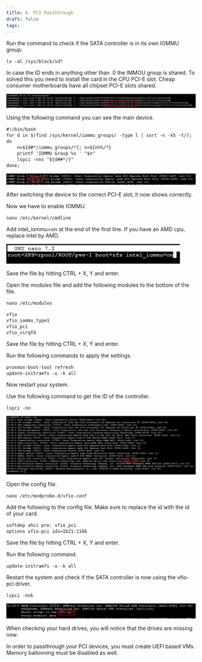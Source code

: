 ```yaml
---
title: 6. PCI Passthrough
draft: false
tags:
---
```

Run the command to check if the SATA controller is in its own IOMMU group:

```
ls -al /sys/block/sd*
```

In case the ID ends in anything other than .0 the IMMOU group is shared. To solved this you need to install the card in the CPU PCI-E slot. Cheap consumer motherboards have all chipset PCI-E slots shared.

![](proxmox_pci_iommu_group.png)

Using the following command you can see the main device.

```
#!/bin/bash
for d in $(find /sys/kernel/iommu_groups/ -type l | sort -n -k5 -t/); do 
    n=${d#*/iommu_groups/*}; n=${n%%/*}
    printf 'IOMMU Group %s ' "$n"
    lspci -nns "${d##*/}"
done;
```

![](proxmox_pci_iommu_shared_2.png)

After switching the device to the correct PCI-E slot, it now shows correctly.

Now we have to enable IOMMU.

```
nano /etc/kernel/cmdline
```

Add intel_iommu=on at the end of the first line. If you have an AMD cpu, replace intel by AMD.

![](proxmox_pci_iommu_enable.png)

Save the file by hitting CTRL + X, Y and enter.

Open the modules file and add the following modules to the bottom of the file.

```
nano /etc/modules
```

```
vfio
vfio_iommu_type1
vfio_pci
vfio_virqfd
```

Save the file by hitting CTRL + X, Y and enter.

Run the following commands to apply the settings.

```
proxmox-boot-tool refresh
update-initramfs -u -k all
```

Now restart your system. 

Use the following command to get the ID of the controller.

```
lspci -nn
```

![](proxmox_pci_exclude.png)

Open the config file.

```
nano /etc/modprobe.d/vfio.conf
```

Add the following to the config file. Make sure to replace the id with the id of your card.

```
softdep ahci pre: vfio_pci
options vfio-pci ids=1b21:1166
```

Save the file by hitting CTRL + X, Y and enter.

Run the following command.

```
update-initramfs -u -k all
```

Restart the system and check if the SATA controller is now using the vfio-pci driver.

```
lspci -nnk
```

![](proxmox_pci_exclude_check.png)

When checking your hard drives, you will notice that the drives are missing now.

In order to passthrough your PCI devices, you must create UEFI based VMs.
Memory ballooning must be disabled as well.